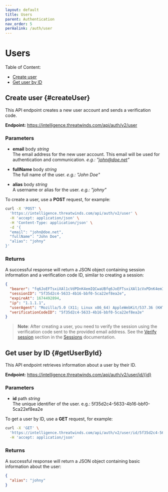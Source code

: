 ```yaml
---
layout: default
title: Users
parent: Authentication
nav_order: 5
permalink: /auth/user
---
```


# Users

Table of Content:

* [Create user](#createUser)
* [Get user by ID](#getUserById)

## Create user {#createUser}
This API endpoint creates a new user account and sends a verification code.

**Endpoint:** https://intelligence.threatwinds.com/api/auth/v2/user

### Parameters
* **email** body _string_  
The email address for the new user account. This email will be used for authentication and communication. _e.g.: "john@doe.net"_

* **fullName** body _string_  
The full name of the user. _e.g.: "John Doe"_

* **alias** body _string_  
A username or alias for the user. _e.g.: "johny"_

To create a user, use a **POST** request, for example:

```bash
curl -X 'POST' \
  'https://intelligence.threatwinds.com/api/auth/v2/user' \
  -H 'accept: application/json' \
  -H 'Content-Type: application/json' \
  -d '{
  "email": "john@doe.net",
  "fullName": "John Doe",
  "alias": "johny"
}'
```

### Returns

A successful response will return a JSON object containing session information and a verification code ID, similar to creating a session:

```json
{
  "bearer": "fq6JoEFTsxiXAl1cVdPDnK4emIQCwaUBfq6JoEFTsxiXAl1cVxPDnK4emIQCwaUB",
  "sessionID": "5f35d2c4-5633-4b16-bbf0-5ca22ef8ea2e",
  "expireAt": 1674492894,
  "ip": "1.1.1.1",
  "userAgent": "Mozilla/5.0 (X11; Linux x86_64) AppleWebKit/537.36 (KHTML, like Gecko) Chrome/51.0.2704.103 Safari/537.36",
  "verificationCodeID": "5f35d2c4-5633-4b16-bbf0-5ca22ef8ea2e"
}
```

> **Note**: After creating a user, you need to verify the session using the verification code sent to the provided email address. See the [Verify session](#verifySession) section in the [Sessions](/auth/session) documentation.

## Get user by ID {#getUserById}

This API endpoint retrieves information about a user by their ID.

**Endpoint:** https://intelligence.threatwinds.com/api/auth/v2/user/id/{id}

### Parameters

* **id** path _string_  
The unique identifier of the user. e.g.: 5f35d2c4-5633-4b16-bbf0-5ca22ef8ea2e

To get a user by ID, use a **GET** request, for example:

```bash
curl -X 'GET' \
  'https://intelligence.threatwinds.com/api/auth/v2/user/id/5f35d2c4-5633-4b16-bbf0-5ca22ef8ea2e' \
  -H 'accept: application/json'
```

### Returns

A successful response will return a JSON object containing basic information about the user:

```json
{
  "alias": "johny"
}
```
